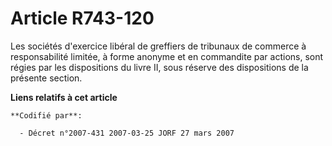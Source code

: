 # Article R743-120

Les sociétés d'exercice libéral de greffiers de tribunaux de commerce à responsabilité limitée, à forme anonyme et en
commandite par actions, sont régies par les dispositions du livre II, sous réserve des dispositions de la présente section.

**Liens relatifs à cet article**

	**Codifié par**:

	  - Décret n°2007-431 2007-03-25 JORF 27 mars 2007
